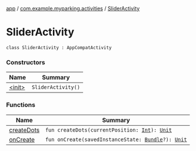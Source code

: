 [app](../../index.md) / [com.example.myparking.activities](../index.md) / [SliderActivity](./index.md)

# SliderActivity

`class SliderActivity : AppCompatActivity`

### Constructors

| Name | Summary |
|---|---|
| [&lt;init&gt;](-init-.md) | `SliderActivity()` |

### Functions

| Name | Summary |
|---|---|
| [createDots](create-dots.md) | `fun createDots(currentPosition: `[`Int`](https://kotlinlang.org/api/latest/jvm/stdlib/kotlin/-int/index.html)`): `[`Unit`](https://kotlinlang.org/api/latest/jvm/stdlib/kotlin/-unit/index.html) |
| [onCreate](on-create.md) | `fun onCreate(savedInstanceState: `[`Bundle`](https://developer.android.com/reference/android/os/Bundle.html)`?): `[`Unit`](https://kotlinlang.org/api/latest/jvm/stdlib/kotlin/-unit/index.html) |
